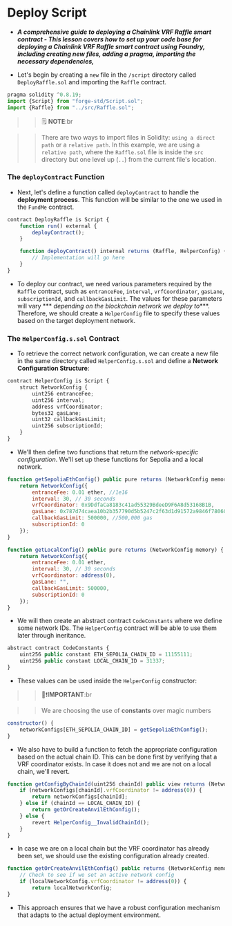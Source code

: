 # Deploy Script
- ***A comprehensive guide to deploying a Chainlink VRF Raffle smart contract - This lesson covers how to set up your code base for deploying a Chainlink VRF Raffle smart contract using Foundry, including creating new files, adding a pragma, importing the necessary dependencies,***

- Let's begin by creating a `new` file in the `/script` directory called `DeployRaffle.sol` and importing the `Raffle` contract.

```javascript
pragma solidity ^0.8.19;
import {Script} from "forge-std/Script.sol";
import {Raffle} from "../src/Raffle.sol";
```

>> 🗒️ **NOTE**:br

>> There are two ways to import files in Solidity: `using a direct path` or a `relative path`. In this example, we are using a `relative path`, where the `Raffle.sol` file is inside the `src` directory but one level up (`..`) from the current file's location.

### The `deployContract` Function
- Next, let's define a function called `deployContract` to handle the **deployment process**. This function will be similar to the one we used in the `FundMe` contract.

```javascript
contract DeployRaffle is Script {
    function run() external {
        deployContract();
    }

    function deployContract() internal returns (Raffle, HelperConfig) {
        // Implementation will go here
    }
}
```

- To deploy our contract, we need various parameters required by the `Raffle` contract, such as `entranceFee`, `interval`, `vrfCoordinator`, `gasLane`, `subscriptionId`, and `callbackGasLimit`. The values for these parameters will vary *** _depending on the blockchain network we deploy to_***. Therefore, we should create a `HelperConfig` file to specify these values based on the target deployment network.

### The `HelperConfig.s.sol` Contract
- To retrieve the correct network configuration, we can create a new file in the same directory called `HelperConfig.s.sol` and define a **Network Configuration Structure**:

```javascript
contract HelperConfig is Script {
    struct NetworkConfig {
        uint256 entranceFee;
        uint256 interval;
        address vrfCoordinator;
        bytes32 gasLane;
        uint32 callbackGasLimit;
        uint256 subscriptionId;
    }
}
```

- We'll then define two functions that return the _network-specific configuration_. We'll set up these functions for Sepolia and a local network.

```javascript
function getSepoliaEthConfig() public pure returns (NetworkConfig memory) {
    return NetworkConfig({
        entranceFee: 0.01 ether, //1e16
        interval: 30, // 30 seconds
        vrfCoordinator: 0x9DdfaCa8183c41ad55329BdeeD9F6A8d53168B1B,
        gasLane: 0x787d74caea10b2b357790d5b5247c2f63d1d91572a9846f780606e4d953677ae,
        callbackGasLimit: 500000, //500,000 gas
        subscriptionId: 0
    });
}

function getLocalConfig() public pure returns (NetworkConfig memory) {
    return NetworkConfig({
        entranceFee: 0.01 ether,
        interval: 30, // 30 seconds
        vrfCoordinator: address(0),
        gasLane: "",
        callbackGasLimit: 500000,
        subscriptionId: 0
    });
}
```

- We will then create an abstract contract `CodeConstants` where we define some network IDs. The `HelperConfig` contract will be able to use them later through ineritance.

```javascript
abstract contract CodeConstants {
    uint256 public constant ETH_SEPOLIA_CHAIN_ID = 11155111;
    uint256 public constant LOCAL_CHAIN_ID = 31337;
}
```

- These values can be used inside the `HelperConfig` constructor:

>> 👀❗**IMPORTANT**:br

>> We are choosing the use of **constants** over magic numbers


```javascript
constructor() {
    networkConfigs[ETH_SEPOLIA_CHAIN_ID] = getSepoliaEthConfig();
}
```

- We also have to build a function to fetch the appropriate configuration based on the actual chain ID. This can be done first by verifying that a VRF coordinator exists. In case it does not and we are not on a local chain, we'll revert.

```javascript
function getConfigByChainId(uint256 chainId) public view returns (NetworkConfig memory) {
    if (networkConfigs[chainId].vrfCoordinator != address(0)) {
        return networkConfigs[chainId];
    } else if (chainId == LOCAL_CHAIN_ID) {
        return getOrCreateAnvilEthConfig();
    } else {
        revert HelperConfig__InvalidChainId();
    }
}
```

- In case we are on a local chain but the VRF coordinator has already been set, we should use the existing configuration already created.

```javascript
function getOrCreateAnvilEthConfig() public returns (NetworkConfig memory) {
    // Check to see if we set an active network config
    if (localNetworkConfig.vrfCoordinator != address(0)) {
        return localNetworkConfig;
}
```

- This approach ensures that we have a robust configuration mechanism that adapts to the actual deployment environment.
